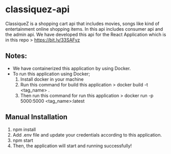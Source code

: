 # classiquez-api

ClassiqueZ is a shopping cart api that includes movies, songs like kind of entertainment online shopping items. In this api includes consumer api and the admin api. We have developed this api for the React Application which is in this repo > https://bit.ly/33SAFyz

## Notes:

- We have containerized this application by using Docker.
- To run this application using Docker;
    1. Install docker in your machine
    2. Run this command for build this application > docker build -t <tag_name> .
    3. Then run this command for run this application > docker run -p 5000:5000 <tag_name>:latest

## Manual Installation

1. npm install
2. Add .env file and update your credentials according to this application.
3. npm start
4. Then, the application will start and running successfully!
